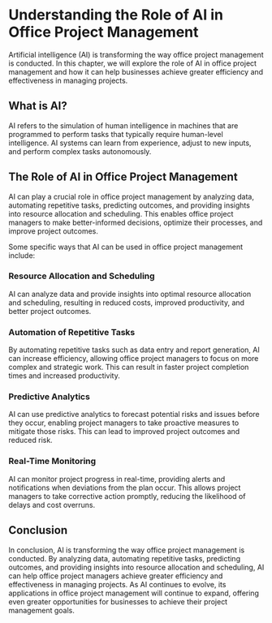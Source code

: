 Understanding the Role of AI in Office Project Management
=====================================================================================================================

Artificial intelligence (AI) is transforming the way office project management is conducted. In this chapter, we will explore the role of AI in office project management and how it can help businesses achieve greater efficiency and effectiveness in managing projects.

What is AI?
-----------

AI refers to the simulation of human intelligence in machines that are programmed to perform tasks that typically require human-level intelligence. AI systems can learn from experience, adjust to new inputs, and perform complex tasks autonomously.

The Role of AI in Office Project Management
-------------------------------------------

AI can play a crucial role in office project management by analyzing data, automating repetitive tasks, predicting outcomes, and providing insights into resource allocation and scheduling. This enables office project managers to make better-informed decisions, optimize their processes, and improve project outcomes.

Some specific ways that AI can be used in office project management include:

### Resource Allocation and Scheduling

AI can analyze data and provide insights into optimal resource allocation and scheduling, resulting in reduced costs, improved productivity, and better project outcomes.

### Automation of Repetitive Tasks

By automating repetitive tasks such as data entry and report generation, AI can increase efficiency, allowing office project managers to focus on more complex and strategic work. This can result in faster project completion times and increased productivity.

### Predictive Analytics

AI can use predictive analytics to forecast potential risks and issues before they occur, enabling project managers to take proactive measures to mitigate those risks. This can lead to improved project outcomes and reduced risk.

### Real-Time Monitoring

AI can monitor project progress in real-time, providing alerts and notifications when deviations from the plan occur. This allows project managers to take corrective action promptly, reducing the likelihood of delays and cost overruns.

Conclusion
----------

In conclusion, AI is transforming the way office project management is conducted. By analyzing data, automating repetitive tasks, predicting outcomes, and providing insights into resource allocation and scheduling, AI can help office project managers achieve greater efficiency and effectiveness in managing projects. As AI continues to evolve, its applications in office project management will continue to expand, offering even greater opportunities for businesses to achieve their project management goals.
